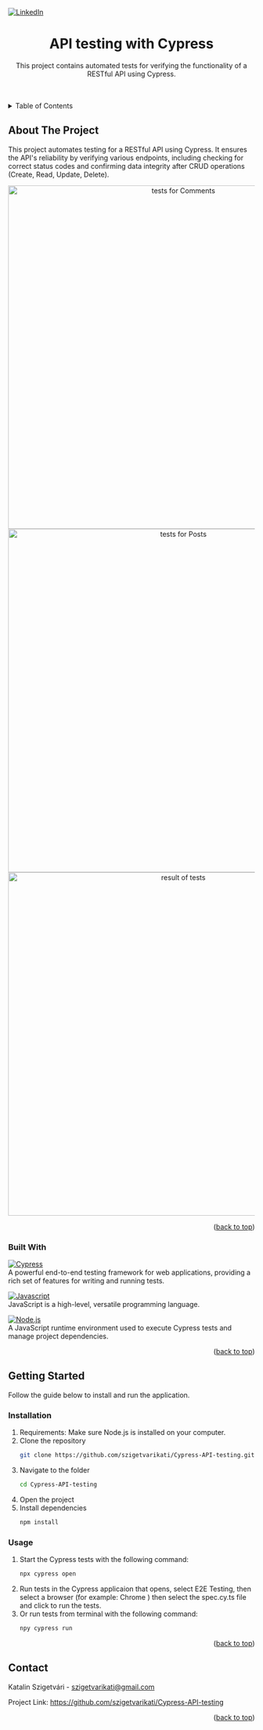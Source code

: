 <a name="readme-top"></a>

[![LinkedIn][linkedin-shield]][linkedin-url]

<h1 align="center">API testing with Cypress</h1>

  <p align="center">
  This project contains automated tests for verifying the functionality of a RESTful API using Cypress.
    <br />
    <br />
    <br />

  </p>
</div>

<!-- TABLE OF CONTENTS -->
<details>
  <summary>Table of Contents</summary>
  <ol>
    <li>
     <a>About The Project</a>
      <ul>
        <li><a>Built With</a></li>
      </ul>
    </li>
    <li>
      <a>Getting Started</a>
      <ul>
        <li><a>Installation</a></li>
      </ul>
      <ul>
        <li><a>Usage</a></li>
      </ul>
    </li>
    <li><a>Contact</a></li>
  </ol>
</details>

<!-- ABOUT THE PROJECT -->

## About The Project

This project automates testing for a RESTful API using Cypress. It ensures the API's reliability by verifying various endpoints, including checking for correct status codes and confirming data integrity after CRUD operations (Create, Read, Update, Delete).

<p align="center">
  <img src="https://imgur.com/QyUdtqi.jpg" alt="tests for Comments" width=700px>
  <img src="https://imgur.com/cYf58SN.jpg" alt="tests for Posts" width=700px>
   <img src="https://imgur.com/H3oYOx0.jpg" alt="result of tests" width=700px>
</p>
<p align="right">(<a href="#readme-top">back to top</a>)</p>

### Built With <a name="built-with"></a>

[![Cypress][Cypress]][Cypress-url] <br>
A powerful end-to-end testing framework for web applications, providing a rich set of features for writing and running tests. <p>
[![Javascript][Javascript.js]][Javascript-url] <br>
JavaScript is a high-level, versatile programming language. <p>
[![Node.js][Node.js]][Node.js-url] <br>
A JavaScript runtime environment used to execute Cypress tests and manage project dependencies.

<p align="right">(<a href="#readme-top">back to top</a>)</p>

<!-- GETTING STARTED -->

## Getting Started <a name="about-the-project"></a>

Follow the guide below to install and run the application.

### Installation

1. Requirements: Make sure Node.js is installed on your computer.
2. Clone the repository
   ```sh
   git clone https://github.com/szigetvarikati/Cypress-API-testing.git
   ```
3. Navigate to the folder
   ```sh
   cd Cypress-API-testing
   ```
4. Open the project
5. Install dependencies
   ```sh
   npm install
   ```

### Usage

1. Start the Cypress tests with the following command:
   ```sh
   npx cypress open
   ```
2. Run tests in the Cypress applicaion that opens, select E2E Testing, then select a browser (for example: Chrome ) then select the spec.cy.ts file and click to run the tests.
3. Or run tests from terminal with the following command:
   ```sh
   npy cypress run
   ```

<p align="right">(<a href="#readme-top">back to top</a>)</p>

<!-- CONTACT -->

## Contact

Katalin Szigetvári - szigetvarikati@gmail.com

Project Link: https://github.com/szigetvarikati/Cypress-API-testing

<p align="right">(<a href="#readme-top">back to top</a>)</p>

<!-- MARKDOWN LINKS & IMAGES -->
<!-- https://www.markdownguide.org/basic-syntax/#reference-style-links -->

[linkedin-shield]: https://img.shields.io/badge/-LinkedIn-black.svg?style=for-the-badge&logo=linkedin&colorB=555
[linkedin-url]: https://www.linkedin.com/in/katalin-szigetvári-9829519a
[product-main]: https://imgur.com/a/jEvI3mU
[Javascript.js]: https://img.shields.io/badge/Javascript-F7DF1E?style=for-the-badge&logo=javascript&logoColor=white
[Javascript-url]: https://developer.mozilla.org/en-US/docs/Web/javascript
[Node.js]: https://img.shields.io/badge/node.js-F7DF1E?style=for-the-badge&logo=node.js&logoColor=white
[Node.js-url]: https://developer.mozilla.org/en-US/docs/Web/JavaScript
[Cypress]: https://img.shields.io/badge/cypress-20232A?style=for-the-badge&logo=cypress&logoColor=white
[Cypress-url]: https://www.cypress.io
